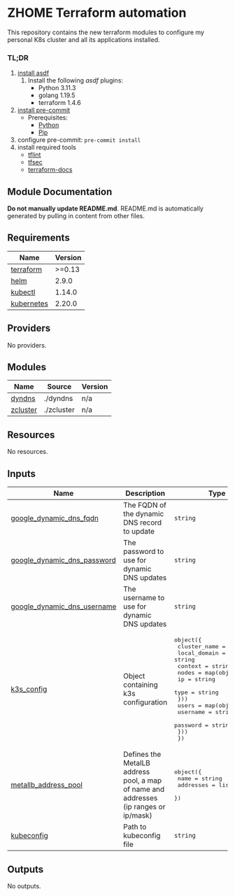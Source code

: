 <!-- BEGIN_TF_DOCS -->
# ZHOME Terraform automation

This repository contains the new terraform modules to configure my personal K8s cluster and all its applications installed.

<!-- markdownlint-disable MD001 -->
### TL;DR

1. [install asdf](https://asdf-vm.com/guide/getting-started.html)
    1. Install the following *asdf* plugins:
        - Python 3.11.3
        - golang 1.19.5
        - terraform 1.4.6
2. [install pre-commit](https://pre-commit.com/#install)
    - Prerequisites:
        - [Python](https://docs.python.org/3/using/index.html)
        - [Pip](https://pip.pypa.io/en/stable/installation/)
3. configure pre-commit: `pre-commit install`
4. install required tools
    - [tflint](https://github.com/terraform-linters/tflint)
    - [tfsec](https://aquasecurity.github.io/tfsec/v1.0.11/)
    - [terraform-docs](https://github.com/terraform-docs/terraform-docs)

## Module Documentation

**Do not manually update README.md**. README.md is automatically generated by pulling in content from other files.

## Requirements

| Name | Version |
|------|---------|
| <a name="requirement_terraform"></a> [terraform](#requirement\_terraform) | >=0.13 |
| <a name="requirement_helm"></a> [helm](#requirement\_helm) | 2.9.0 |
| <a name="requirement_kubectl"></a> [kubectl](#requirement\_kubectl) | 1.14.0 |
| <a name="requirement_kubernetes"></a> [kubernetes](#requirement\_kubernetes) | 2.20.0 |

## Providers

No providers.

## Modules

| Name | Source | Version |
|------|--------|---------|
| <a name="module_dyndns"></a> [dyndns](#module\_dyndns) | ./dyndns | n/a |
| <a name="module_zcluster"></a> [zcluster](#module\_zcluster) | ./zcluster | n/a |

## Resources

No resources.

## Inputs

| Name | Description | Type | Default | Required |
|------|-------------|------|---------|:--------:|
| <a name="input_google_dynamic_dns_fqdn"></a> [google\_dynamic\_dns\_fqdn](#input\_google\_dynamic\_dns\_fqdn) | The FQDN of the dynamic DNS record to update | `string` | n/a | yes |
| <a name="input_google_dynamic_dns_password"></a> [google\_dynamic\_dns\_password](#input\_google\_dynamic\_dns\_password) | The password to use for dynamic DNS updates | `string` | n/a | yes |
| <a name="input_google_dynamic_dns_username"></a> [google\_dynamic\_dns\_username](#input\_google\_dynamic\_dns\_username) | The username to use for dynamic DNS updates | `string` | n/a | yes |
| <a name="input_k3s_config"></a> [k3s\_config](#input\_k3s\_config) | Object containing k3s configuration | <pre>object({<br>    cluster_name = string<br>    local_domain = string<br>    context      = string<br>    nodes = map(object({<br>      ip   = string<br>      type = string<br>    }))<br>    users = map(object({<br>      username = string<br>      password = string<br>    }))<br>  })</pre> | n/a | yes |
| <a name="input_metallb_address_pool"></a> [metallb\_address\_pool](#input\_metallb\_address\_pool) | Defines the MetalLB address pool, a map of name and addresses (ip ranges or ip/mask) | <pre>object({<br>    name      = string<br>    addresses = list(string)<br>  })</pre> | n/a | yes |
| <a name="input_kubeconfig"></a> [kubeconfig](#input\_kubeconfig) | Path to kubeconfig file | `string` | `"~/.kube/config"` | no |

## Outputs

No outputs.
<!-- END_TF_DOCS -->
